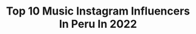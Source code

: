 ---
title: Top 10 Music Instagram Influencers In Peru In 2022
description: >-
  Find top music Instagram influencers in Peru in 2022. Most popular hashtags: #nikky #octubre #kcamexico.
platform: Instagram
hits: 186
text_top: Identify the most popular Instagram accounts on inBeat.
text_bottom: inBeat holds 186 Instagram influencers like this in Peru for you to pitch.
profiles:
  - username: "jotabenz92"
    fullname: >-
      𝐀𝐌𝐀,𝐕𝐈𝐕𝐄 𝐘 𝐃𝐄𝐉𝐀 𝐕𝐈𝐕𝐈𝐑
    bio: >-
      𝕲𝖊𝖓𝖚𝖎𝖓𝖔 BΣПZ 💽🎵 📧Jbenzcontact1@gmail.com Escucha Mi Música ⤵️
    location: "Peru"
    followers: 832687
    engagement: 468
    commentsToLikes: 0.034172
    id: ck55opj4x8unc0i11tgu43ftl
    verified: true
    hashtags: "#jotabenz, #amoraprimeravista, #dance, #life"
  - username: "ignacioserranob"
    fullname: >-
      Ignacio Serrano
    bio: >-
      Cantante y compositor 📩Social: ignacioserrano@go-talents.com 📩Music: albertocervera@cersa.es
    location: "Peru"
    followers: 36057
    engagement: 764
    commentsToLikes: 0.031035
    id: ck8szo6b1p41h0j78v1eptusf
    verified: false
    hashtags: "#thisisopel, #opelmokka"
  - username: "mellamovicko"
    fullname: >-
      Victoria Puchuri🦂
    bio: >-
      Cantante ,Diseño Gráfico, hacer postres y la música! 🎤 Sígueme en tiktok @victoriapuchurib14 Mi Tienda virtual @torychi1411 pagina Oficila de FB :
    location: "Peru"
    followers: 90941
    engagement: 469
    commentsToLikes: 0.038015
    id: ckf5lj8qlprw50j235v16t06g
    verified: true
    hashtags: "#algodistinto, #sipodemos, #moda, #octubre"
  - username: "denissemalebran"
    fullname: >-
      denisse malebran
    bio: >-
      Letras y música. Antípoda ♾ 👇🏼
    location: "Peru"
    followers: 71307
    engagement: 201
    commentsToLikes: 0.052366
    id: ck5pvvqkyjv7u0i11mw1o79g6
    verified: true
    hashtags: "#ant, #tarde, #antipoda, #antipodaenvivo"
  - username: "brandogallesi"
    fullname: >-
      Brando Gallesi
    bio: >-
      Protagonista de "Billy Elliot" el Musical Perú, Lima Protagonista de la película “Django en el nombre del hijo” Cantante del dúo @lubranoficial 🎤 ⬇️⬇️
    location: "Peru"
    followers: 278420
    engagement: 776
    commentsToLikes: 0.022005
    id: ck6u93o5evb340j7189oq8l96
    verified: false
    hashtags: "#quedatencasa, #yeezy, #musica, #guitarra"
  - username: "millaraysmb"
    fullname: >-
      AISHA 🌹
    bio: >-
      millaraybooking@gmail.com # cantante. 🥀 Pronto toda mi música 📀 Aisha is in the house 🥀. 🥀. 🥀
    location: "Peru"
    followers: 201859
    engagement: 957
    commentsToLikes: 0.007069
    id: ck5bx404cmyiz0i11ex7dzbv4
    verified: true
    hashtags: ""
  - username: "gattinicole"
    fullname: >-
      Nicole Gatti
    bio: >-
      🎙Cantante 🎹🎸Músico 💿@warnermusicmex 2.1 Millones en TIKTOK Nuevo Sencillo 🍀TRÉBOL🍀 ⬇️⬇️⬇️⬇️⬇️⬇️⬇️⬇️⬇️⬇️⬇️ SHEIN 15% code: EBF627
    location: "Peru"
    followers: 115448
    engagement: 566
    commentsToLikes: 0.015561
    id: ck9wdhfldfn790j78g62t7daf
    verified: false
    hashtags: "#cantante, #nicolegatti, #teen, #tiktok"
  - username: "angelaleivaok"
    fullname: >-
      AngelaLeivaOk
    bio: >-
      🎤Cantante Argentina.Apasionada x la música 📲Contacto: @varelammg +54911 32408267 📩angelaleivaproduccion@gmail.com ➡️marcas @enchulamecon
    location: "Peru"
    followers: 781062
    engagement: 290
    commentsToLikes: 0.019447
    id: ck5hd1khtl12i0i11zh0f7v7d
    verified: true
    hashtags: "#volveremos, #cuarentena, #covid19, #angelalareina"
  - username: "deniserosenthal"
    fullname: >-
      Denise Rosenthal
    bio: >-
      🎤👸 Cantante, música, compositora ..... Todas seremos reinas ⚜️2020
    location: "Peru"
    followers: 3378087
    engagement: 495
    commentsToLikes: 0.009858
    id: ck134zb53yxft0i19gf3w21sm
    verified: true
    hashtags: "#gira, #dormirdeniserosenthal, #galaxyaparatodos, #eld"
  - username: "andreswiese_r"
    fullname: >-
      Andrés Wiese
    bio: >-
      Orgulloso de ser 🇵🇪 Actor 🎭🎬📺 Soñador, viajero ✈️, amante del ⚽️ y la música de Cerati. #MerecesLoQueSueñas Productor y conductor “ESCápate” ▶️ IGTV
    location: "Peru"
    followers: 1916712
    engagement: 459
    commentsToLikes: 0.010164
    id: ck5c5h5d93gtp0i116db5mu99
    verified: true
    hashtags: "#mentaeneldesierto, #suertemuchachos, #cuidensemuchoporfavor, #esc"
---